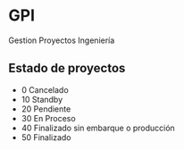 # GPI
Gestion Proyectos Ingeniería

## Estado de proyectos
- 0 Cancelado
- 10 Standby
- 20 Pendiente
- 30 En Proceso
- 40 Finalizado sin embarque o producción
- 50 Finalizado

